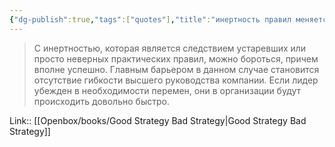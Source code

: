 ```yaml
---
{"dg-publish":true,"tags":["quotes"],"title":"инертность правил меняется руководством","date":"2022-07-23T12:09:41+03:00","modified_at":"2024-06-28T09:44:51+03:00","aliases":"инертность правил меняется руководством","dg-path":"/quotes/202207231209.md","permalink":"/quotes/202207231209/","dgPassFrontmatter":true}
---
```



> С инертностью, которая является следствием устаревших или просто неверных практических правил, можно бороться, причем вполне успешно. Главным барьером в данном случае становится отсутствие гибкости высшего руководства компании. Если лидер убежден в необходимости перемен, они в организации будут происходить довольно быстро.

Link:: [[Openbox/books/Good Strategy Bad Strategy\|Good Strategy Bad Strategy]]
